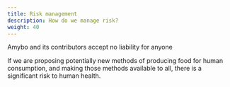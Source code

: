```yaml
---
title: Risk management
description: How do we manage risk?
weight: 40
---
```


Amybo and its contributors accept no liability for anyone 

If we are proposing potentially new methods of producing food for human consumption, and making those methods available to all, there is a significant risk to human health.  